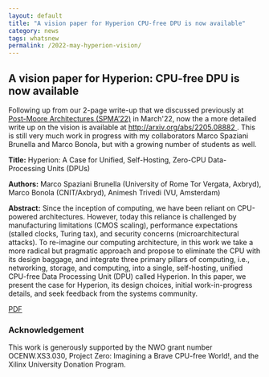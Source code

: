 ```yaml
---
layout: default
title: "A vision paper for Hyperion CPU-free DPU is now available"
category: news
tags: whatsnew
permalink: /2022-may-hyperion-vision/
---
```


## A vision paper for Hyperion: CPU-free DPU is now available

Following up from our 2-page write-up that we discussed previously at [Post-Moore Architectures (SPMA’22)](/2022-march-spma22/) in March'22, now the a more detailed write up on the vision is available at [http://arxiv.org/abs/2205.08882
](http://arxiv.org/abs/2205.08882). This is still very much work in progress with my collaborators Marco Spaziani Brunella and Marco Bonola, but with a growing number of students as well. 


**Title:** Hyperion: A Case for Unified, Self-Hosting, Zero-CPU Data-Processing Units (DPUs)

**Authors:** Marco Spaziani Brunella (University of Rome Tor Vergata, Axbryd), Marco Bonola (CNIT/Axbryd), Animesh Trivedi (VU, Amsterdam) 

**Abstract:** Since the inception of computing, we have been reliant on CPU-powered architectures. However, today this reliance is challenged by manufacturing limitations (CMOS scaling), performance expectations (stalled clocks, Turing tax), and security concerns (microarchitectural attacks). To re-imagine our computing architecture, in this work we take a more radical but pragmatic approach and propose to eliminate the CPU with its design baggage, and integrate three primary pillars of computing, i.e., networking, storage, and computing, into a single, self-hosting, unified CPU-free Data Processing Unit (DPU) called Hyperion. In this paper, we present the case for Hyperion, its design choices, initial work-in-progress details, and seek feedback from the systems community.


[PDF](https://arxiv.org/pdf/2205.08882.pdf) 


### Acknowledgement
This work is generously supported by the NWO grant number OCENW.XS3.030, Project Zero: Imagining a Brave CPU-free World!, and the Xilinx University Donation Program.
